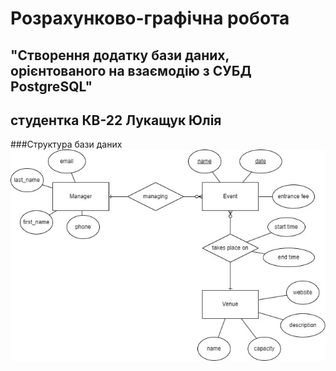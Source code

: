 # Розрахунково-графічна робота
## "Створення додатку бази даних, орієнтованого на взаємодію з СУБД PostgreSQL"
## студентка КВ-22 Лукащук Юлія

###Структура бази даних
![db](../LAB1/er_diagram.jpg)